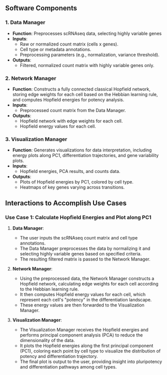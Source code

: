 ## Software Components

### 1. Data Manager
- **Function**: Preprocesses scRNAseq data, selecting highly variable genes 
- **Inputs**: 
  - Raw or normalized count matrix (cells x genes).
  - Cell type or metadata annotations.
  - Preprocessing parameters (e.g., normalization, variance threshold).
- **Outputs**: 
  - Filtered, normalized count matrix with highly variable genes only.

### 2. Network Manager
- **Function**: Constructs a fully connected classical Hopfield network, storing edge weights for each cell based on the Hebbian learning rule, and computes Hopfield energies for potency analysis.
- **Inputs**: 
  - Preprocessed count matrix from the Data Manager.
- **Outputs**: 
  - Hopfield network with edge weights for each cell.
  - Hopfield energy values for each cell.

### 3. Visualization Manager
- **Function**: Generates visualizations for data interpretation, including energy plots along PC1, differentiation trajectories, and gene variability plots.
- **Inputs**: 
  - Hopfield energies, PCA results, and counts data.
- **Outputs**: 
  - Plots of Hopfield energies by PC1, colored by cell type.
  - Heatmaps of key genes varying across transitions.

## Interactions to Accomplish Use Cases

### Use Case 1: Calculate Hopfield Energies and Plot along PC1

1. **Data Manager**:
   - The user inputs the scRNAseq count matrix and cell type annotations.
   - The Data Manager preprocesses the data by normalizing it and selecting highly variable genes based on specified criteria.
   - The resulting filtered matrix is passed to the Network Manager.

2. **Network Manager**:
   - Using the preprocessed data, the Network Manager constructs a Hopfield network, calculating edge weights for each cell according to the Hebbian learning rule.
   - It then computes Hopfield energy values for each cell, which represent each cell's "potency" in the differentiation landscape.
   - These energy values are then forwarded to the Visualization Manager.

3. **Visualization Manager**:
   - The Visualization Manager receives the Hopfield energies and performs principal component analysis (PCA) to reduce the dimensionality of the data.
   - It plots the Hopfield energies along the first principal component (PC1), coloring each point by cell type to visualize the distribution of potency and differentiation trajectory.
   - The final plot is output to the user, providing insight into pluripotency and differentiation pathways among cell types.



